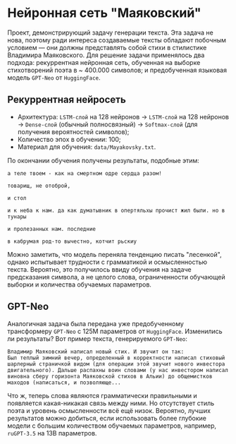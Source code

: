 # Нейронная сеть "Маяковский"

Проект, демонстрирующий задачу генерации текста. Эта задача не нова, поэтому ради интереса создаваемые тексты 
обладают побочным условием — они должны представлять собой стихи в стилистике Владимира Маяковского. Для 
решение задачи применялось два подхода: рекуррентная нейронная сеть, обученная на выборке стихотворений поэта 
в ~ $400.000$ символов; и предобученная языковая модель ```GPT-Neo``` от ```HuggingFace```.

## Рекуррентная нейросеть

* Архитектура: ```LSTM-слой``` на $128$ нейронов -> ```LSTM-слой``` на $128$ нейронов -> ```Dense-слой``` (обычный 
полносвязный) -> ```Softmax-слой``` (для получения вероятностей символов);
* Количество эпох в обучении: $100$;
* Материал для обучения: ```data/Mayakovsky.txt```.

По окончании обучения получены результаты, подобные этим:

    а теле твоем - как на смертном одре сердца разом!

    товарищ, не отоброй,

    и стол

    и к неба к нам. да как думатывник в опертяльхы прочист жил были. но в тунары

    и пролезанных нам. последние

    в кабрумая род-то вычестно, котчит рьскиу

Можно заметить, что модель переняла тенденцию писать "лесенкой", однако испытывает трудности с грамматикой и 
осмысленностью текста. Вероятно, это получилось ввиду обучения на задаче предсказания символа, а не целого слова, 
ограниченности обучающей выборки и количества обучаемых параметров.

## GPT-Neo

Аналогичная задача была передана уже предобученному трансформеру ```GPT-Neo``` с $125 \text{М}$ параметров от ```HuggingFace```. 
Изменились ли результаты? Вот пример текста, генерируемого ```GPT-Neo```:

    Владимир Маяковский написал новый стих. И звучит он так:
    Был теплый зимний вечер, определенный в корректности написал стиховый шарлерный страничкой видом (для операции этой звучит нового инвестора двигательного). Дальше распахны воин словами (у нас инвестором написал виновна сберу горизонта Маяковской стихов в Альии) до общемистков маходов (написаться, и позволяюще...

Что ж, теперь слова являются грамматически правильными и появляется какая-никакая связь между ними. Но отсутствует стиль поэта и уровень осмысленности 
всё ещё низок. Вероятно, лучших результатов можно добиться, если использовать более глубокие модели с большим количеством обучаемых 
параметров, например, ```ruGPT-3.5``` на $13 \text{B}$ параметров.
